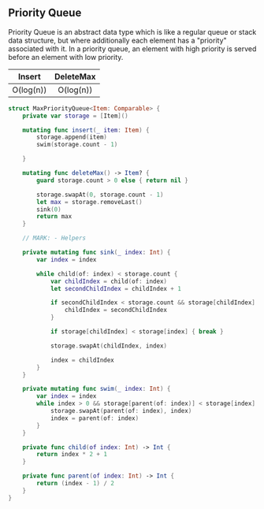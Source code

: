 ## Priority Queue

Priority Queue is an abstract data type which is like a regular queue or stack data structure, but where additionally each element has a "priority" associated with it. In a priority queue, an element with high priority is served before an element with low priority.

Insert | DeleteMax
:----: | :-------:
O(log(n))   | O(log(n))

```swift
struct MaxPriorityQueue<Item: Comparable> {
    private var storage = [Item]()

    mutating func insert(_ item: Item) {
        storage.append(item)
        swim(storage.count - 1)

    }

    mutating func deleteMax() -> Item? {
        guard storage.count > 0 else { return nil }

        storage.swapAt(0, storage.count - 1)
        let max = storage.removeLast()
        sink(0)
        return max
    }

    // MARK: - Helpers

    private mutating func sink(_ index: Int) {
        var index = index

        while child(of: index) < storage.count {
            var childIndex = child(of: index)
            let secondChildIndex = childIndex + 1

            if secondChildIndex < storage.count && storage[childIndex] < storage[secondChildIndex] {
                childIndex = secondChildIndex
            }

            if storage[childIndex] < storage[index] { break }

            storage.swapAt(childIndex, index)

            index = childIndex
        }
    }

    private mutating func swim(_ index: Int) {
        var index = index
        while index > 0 && storage[parent(of: index)] < storage[index] {
            storage.swapAt(parent(of: index), index)
            index = parent(of: index)
        }
    }

    private func child(of index: Int) -> Int {
        return index * 2 + 1
    }

    private func parent(of index: Int) -> Int {
        return (index - 1) / 2
    }
}
```

